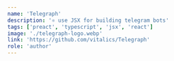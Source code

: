 ```yaml
---
name: 'Telegraph'
description: '⚛️ use JSX for building telegram bots'
tags: ['preact', 'typescript', 'jsx', 'react']
image: './telegraph-logo.webp'
link: 'https://github.com/vitalics/Telegraph'
role: 'author'
---
```

